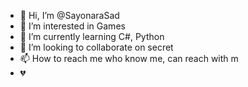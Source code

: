 - 👋 Hi, I’m @SayonaraSad
- 👀 I’m interested in Games
- 🌱 I’m currently learning C#, Python
- 💞️ I’m looking to collaborate on secret
- 📫 How to reach me who know me, can reach with m
- 💔 
<!---
SayonaraSad/SayonaraSad is a ✨ special ✨ repository because its `README.md` (this file) appears on your GitHub profile.
You can click the Preview link to take a look at your changes.
--->
